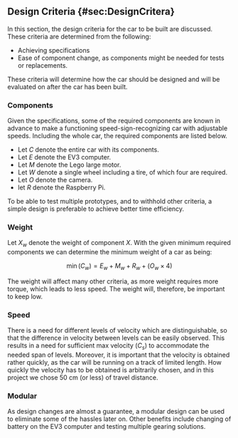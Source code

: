 ## Design Criteria {#sec:DesignCritera}
In this section, the design criteria for the car to be built are discussed.
These criteria are determined from the following:

* Achieving specifications
* Ease of component change, as components might be needed for tests or replacements.

These criteria will determine how the car should be designed and will be evaluated on after the car has been built.

### Components
Given the specifications, some of the required components are known in advance to make a functioning speed-sign-recognizing car with adjustable speeds.
Including the whole car, the required components are listed below.

* Let $C$ denote the entire car with its components.
* Let $E$ denote the EV3 computer.
* Let $M$ denote the Lego large motor.
* Let $W$ denote a single wheel including a tire, of which four are required.
* Let $O$ denote the camera.
* let $R$ denote the Raspberry Pi.

To be able to test multiple prototypes, and to withhold other criteria, a simple design is preferable to achieve better time efficiency.

### Weight
Let $X_w$ denote the weight of component $X$.
With the given minimum required components we can determine the minimum weight of a car as being:

$$\min(C_w) = E_w + M_w + R_w + (O_w \times 4)$$

The weight will affect many other criteria, as more weight requires more torque, which leads to less speed.
The weight will, therefore, be important to keep low.

### Speed
There is a need for different levels of velocity which are distinguishable, so that the difference in velocity between levels can be easily observed.
This results in a need for sufficient max velocity ($C_s$) to accommodate the needed span of levels.
Moreover, it is important that the velocity is obtained rather quickly, as the car will be running on a track of limited length.
How quickly the velocity has to be obtained is arbitrarily chosen, and in this project we chose 50 cm (or less) of travel distance.

### Modular
As design changes are almost a guarantee, a modular design can be used to eliminate some of the hassles later on. Other benefits include changing of battery on the EV3 computer and testing multiple gearing solutions.
